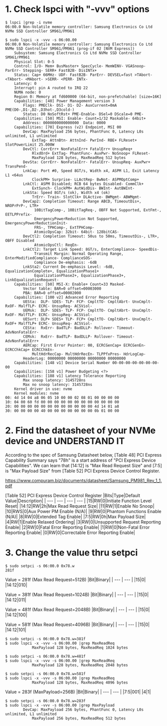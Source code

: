 # 1. Check lspci with "-vvv" options
```
$ lspci |grep -i nvme
06:00.0 Non-Volatile memory controller: Samsung Electronics Co Ltd NVMe SSD Controller SM961/PM961

$ sudo lspci -x -vvv -s 06:00.00
06:00.0 Non-Volatile memory controller: Samsung Electronics Co Ltd NVMe SSD Controller SM961/PM961 (prog-if 02 [NVM Express])
	Subsystem: Samsung Electronics Co Ltd NVMe SSD Controller SM961/PM961
	Physical Slot: 0-5
	Control: I/O- Mem+ BusMaster+ SpecCycle- MemWINV- VGASnoop- ParErr- Stepping- SERR+ FastB2B- DisINTx+
	Status: Cap+ 66MHz- UDF- FastB2B- ParErr- DEVSEL=fast >TAbort- <TAbort- <MAbort- >SERR- <PERR- INTx-
	Latency: 0
	Interrupt: pin A routed to IRQ 22
	NUMA node: 0
	Region 0: Memory at fd600000 (64-bit, non-prefetchable) [size=16K]
	Capabilities: [40] Power Management version 3
		Flags: PMEClk- DSI- D1- D2- AuxCurrent=0mA PME(D0-,D1-,D2-,D3hot-,D3cold-)
		Status: D0 NoSoftRst+ PME-Enable- DSel=0 DScale=0 PME-
	Capabilities: [50] MSI: Enable- Count=1/32 Maskable- 64bit+
		Address: 0000000000000000  Data: 0000
	Capabilities: [70] Express (v2) Endpoint, MSI 00
		DevCap:	MaxPayload 256 bytes, PhantFunc 0, Latency L0s unlimited, L1 unlimited
			ExtTag- AttnBtn- AttnInd- PwrInd- RBE+ FLReset+ SlotPowerLimit 25.000W
		DevCtl:	CorrErr+ NonFatalErr+ FatalErr+ UnsupReq+
			RlxdOrd+ ExtTag- PhantFunc- AuxPwr- NoSnoop+ FLReset-
			MaxPayload 128 bytes, MaxReadReq 512 bytes
		DevSta:	CorrErr- NonFatalErr- FatalErr- UnsupReq- AuxPwr+ TransPend-
		LnkCap:	Port #0, Speed 8GT/s, Width x4, ASPM L1, Exit Latency L1 <64us
			ClockPM+ Surprise- LLActRep- BwNot- ASPMOptComp+
		LnkCtl:	ASPM Disabled; RCB 64 bytes Disabled- CommClk+
			ExtSynch- ClockPM+ AutWidDis- BWInt- AutBWInt-
		LnkSta:	Speed 8GT/s (ok), Width x4 (ok)
			TrErr- Train- SlotClk+ DLActive- BWMgmt- ABWMgmt-
		DevCap2: Completion Timeout: Range ABCD, TimeoutDis+, NROPrPrP-, LTR+
			 10BitTagComp-, 10BitTagReq-, OBFF Not Supported, ExtFmt-, EETLPPrefix-
			 EmergencyPowerReduction Not Supported, EmergencyPowerReductionInit-
			 FRS-, TPHComp-, ExtTPHComp-
			 AtomicOpsCap: 32bit- 64bit- 128bitCAS-
		DevCtl2: Completion Timeout: 50us to 50ms, TimeoutDis-, LTR+, OBFF Disabled
			 AtomicOpsCtl: ReqEn-
		LnkCtl2: Target Link Speed: 8GT/s, EnterCompliance- SpeedDis-
			 Transmit Margin: Normal Operating Range, EnterModifiedCompliance- ComplianceSOS-
			 Compliance De-emphasis: -6dB
		LnkSta2: Current De-emphasis Level: -6dB, EqualizationComplete+, EqualizationPhase1+
			 EqualizationPhase2+, EqualizationPhase3+, LinkEqualizationRequest-
	Capabilities: [b0] MSI-X: Enable+ Count=33 Masked-
		Vector table: BAR=0 offset=00003000
		PBA: BAR=0 offset=00002000
	Capabilities: [100 v2] Advanced Error Reporting
		UESta:	DLP- SDES- TLP- FCP- CmpltTO- CmpltAbrt- UnxCmplt- RxOF- MalfTLP- ECRC- UnsupReq- ACSViol-
		UEMsk:	DLP- SDES- TLP- FCP- CmpltTO- CmpltAbrt- UnxCmplt- RxOF- MalfTLP- ECRC- UnsupReq- ACSViol-
		UESvrt:	DLP+ SDES+ TLP- FCP+ CmpltTO- CmpltAbrt- UnxCmplt- RxOF+ MalfTLP+ ECRC- UnsupReq- ACSViol-
		CESta:	RxErr- BadTLP- BadDLLP- Rollover- Timeout- AdvNonFatalErr-
		CEMsk:	RxErr- BadTLP- BadDLLP- Rollover- Timeout- AdvNonFatalErr+
		AERCap:	First Error Pointer: 00, ECRCGenCap+ ECRCGenEn- ECRCChkCap+ ECRCChkEn-
			MultHdrRecCap- MultHdrRecEn- TLPPfxPres- HdrLogCap-
		HeaderLog: 00000000 00000000 00000000 00000000
	Capabilities: [148 v1] Device Serial Number 00-00-00-00-00-00-00-00
	Capabilities: [158 v1] Power Budgeting <?>
	Capabilities: [188 v1] Latency Tolerance Reporting
		Max snoop latency: 3145728ns
		Max no snoop latency: 3145728ns
	Kernel driver in use: nvme
	Kernel modules: nvme
00: 4d 14 04 a8 06 05 10 00 00 02 08 01 00 00 00 00
10: 04 00 60 fd 00 00 00 00 00 00 00 00 00 00 00 00
20: 00 00 00 00 00 00 00 00 00 00 00 00 4d 14 01 a8
30: 00 00 00 00 40 00 00 00 00 00 00 00 0b 01 00 00
```

# 2. Find the datasheet of your NVMe device and UNDERSTAND IT
According to the spec of Samsung Datasheet below, [Table 48] PCI Express Capability Summary says "78h" is a start address of "PCI Express Device Capabilities". 
We can learn that [14:12] is "Max Read Request Size" and [7:5] is "Max Payload Size" from [Table 52] PCI Express Device Control Register.

https://www.compuram.biz/documents/datasheet/Samsung_PM981_Rev_1_1.pdf

[Table 52] PCI Express Device Control Register
|Bits|Type|Default Value|Description|
| --- | --- | --- | --- |
|15|RW|0|Initiate Function Level Reset|
|14:12|RW|2h|Max Read Request Size|
|11|RW|1|Enable No Snoop|
|10|RWS|0|Aux Power PM Enable (N/A)|
|9|RW|0|Phantom Functions Enable (N/A)|
|8|RW|0|Extended Tag Enable|
|7:5|RW|0h|Max Payload Size|
|4|RW|1|Enable Relaxed Ordering|
|3|RW|0|Unsupported Request Reporting Enable|
|2|RW|0|Fatal Error Reporting Enable|
|1|RW|0|Non-Fatal Error Reporting Enable|
|0|RW|0|Correctable Error Reporting Enable|


# 3. Change the value thru setpci
```
$ sudo setpci -s 06:00.0 0x78.w
281f
```
Value = 281f (Max Read Request=512B)
|Bit|Binary|
| --- | --- |
|15|0|
|14:12|010|

Value = 381f (Max Read Request=1024B)
|Bit|Binary|
| --- | --- |
|15|0|
|14:12|011|

Value = 481f (Max Read Request=2048B)
|Bit|Binary|
| --- | --- |
|15|0|
|14:12|100|

Value = 581f (Max Read Request=4096B)
|Bit|Binary|
| --- | --- |
|15|0|
|14:12|101|

```
$ sudo setpci -s 06:00.0 0x78.w=381f
$ sudo lspci -x -vvv -s 06:00.00 |grep MaxReadReq
			MaxPayload 128 bytes, MaxReadReq 1024 bytes

$ sudo setpci -s 06:00.0 0x78.w=481f
$ sudo lspci -x -vvv -s 06:00.00 |grep MaxReadReq
			MaxPayload 128 bytes, MaxReadReq 2048 bytes

$ sudo setpci -s 06:00.0 0x78.w=581f
$ sudo lspci -x -vvv -s 06:00.00 |grep MaxReadReq
			MaxPayload 128 bytes, MaxReadReq 4096 bytes
```


Value = 283f (MaxPayload=256B)
|Bit|Binary|
| --- | --- |
|7:5|001|
|4|1|

```
$ sudo setpci -s 06:00.0 0x78.w=283f
$ sudo lspci -x -vvv -s 06:00.00 |grep MaxPayload
		DevCap:	MaxPayload 256 bytes, PhantFunc 0, Latency L0s unlimited, L1 unlimited
			MaxPayload 256 bytes, MaxReadReq 512 bytes
```

